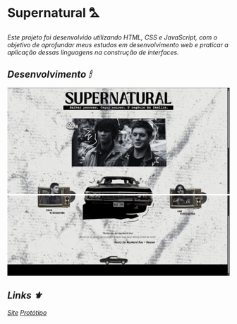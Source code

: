 # Supernatural ⛍

<i> Este projeto foi desenvolvido utilizando HTML, CSS e JavaScript, com o objetivo de aprofundar meus estudos em desenvolvimento web e praticar a aplicação dessas linguagens na construção de interfaces.

## Desenvolvimento 🕯

![print inicio](static/assets/printsupernatural.png)
![print fim](static/assets/printsuperr.png)

## Links ⚜

[Site](https://supernatural.onrender.com/)
[Protótipo](https://www.canva.com/design/DAGva2h92rY/DuxS-n1Rz2pDB4uLjklPjQ/edit)

